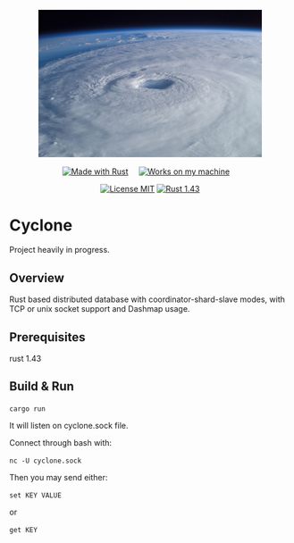 
<p align="center">
    <img alt="Cyclone" src="assets/cyclone.jpg" width="400px"/>
</p>

<div align="center">

  <a style="margin-right:15px" href="#"><img src="https://forthebadge.com/images/badges/made-with-rust.svg" alt="Made with Rust"/></a>
  <a style="margin-right:15px" href="#"><img src="https://forthebadge.com/images/badges/works-on-my-machine.svg" alt="Works on my machine"/></a>


  <a href="https://opensource.org/licenses/MIT"><img src="https://img.shields.io/badge/License-MIT-brightgreen.svg" alt="License MIT"/></a>
  <a href="https://www.rust-lang.org/"><img src="https://img.shields.io/badge/rust-1.43-orange.svg" alt="Rust 1.43"/></a>

</div>


# Cyclone

Project heavily in progress.

## Overview

Rust based distributed database with coordinator-shard-slave modes, with TCP or unix socket support and Dashmap usage.

## Prerequisites

rust 1.43

## Build & Run

`cargo run`  

It will listen on cyclone.sock file.  

Connect through bash with:  

`nc -U cyclone.sock`  

Then you may send either:

`set KEY VALUE`  

or

`get KEY`  
